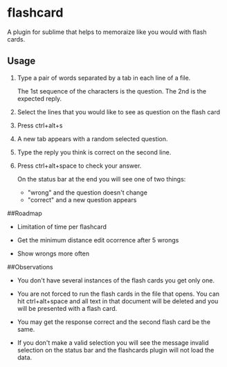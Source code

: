 # flashcard

A plugin for sublime that helps to memoraize like you would with flash cards.

## Usage

1. Type a pair of words separated by a tab in each line of a file.
	
	The 1st sequence of the characters is the question.
	The 2nd is the expected reply.

2. Select the lines that you would like to see as question on the flash card

3. Press ctrl+alt+s

4. A new tab appears with a random selected question.

5. Type the reply you think is correct on the second line.

6. Press ctrl+alt+space to check your answer.

	On the status bar at the end you will see one of two things:
	+ "wrong" and the question doesn't change
	+ "correct" and a new question appears

##Roadmap

* Limitation of time per flashcard

* Get the minimum distance edit ocorrence after 5 wrongs

* Show wrongs more often

##Observations

* You don't have several instances of the flash cards you get only one. 

* You are not forced to run the flash cards in the file that opens. You can hit ctrl+alt+space and all text in that document will be deleted and you will be presented with a flash card.

* You may get the response correct and the second flash card be the same.

* If you don't make a valid selection you will see the message invalid selection on the status bar and the flashcards plugin will not load the data.